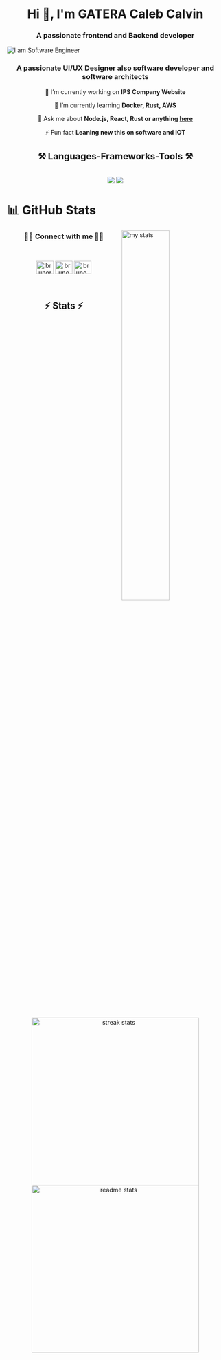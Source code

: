 <h1 align="center">Hi 👋, I'm GATERA Caleb Calvin</h1>
<h3 align="center">A passionate frontend and Backend developer</h3>

![I am Software Engineer](https://i.pinimg.com/originals/90/70/32/9070324cdfc07c68d60eed0c39e77573.gif)

<h3 align="center">A passionate UI/UX Designer also software developer and software architects</h3>


<div align="center">
 
 🔭 I’m currently working on **IPS Company Website**
 
 🌱 I’m currently learning **Docker, Rust, AWS**

💬 Ask me about **Node.js, React, Rust or anything [here](https://github.com/GATERAcaidy)**

⚡ Fun fact **Leaning new this on software and IOT**

 </div>

 
<h2 align="center">⚒️ Languages-Frameworks-Tools ⚒️</h2>
<br/>

<div align="center">
    <img src="https://skillicons.dev/icons?i=rust,python,html,css,typescript,javascript,bootstrap,tailwind,php,dart,git," />
    <img src="https://skillicons.dev/icons?i=figma,vscode,postman,github,docker,mongodb,postgresql,nodejs,react,express,nextjs,vue,flutter" /><br>
</div>

# 📊 GitHub Stats

<img alt="my stats" align="right" width="47%" src="https://github-readme-stats.vercel.app/api/top-langs/?username=GATERAcaidy&hide=HTML&langs_count=8&layout=compact&theme=react&border_radius=10&size_weight=0.5&count_weight=0.5&exclude_repo=github-readme-stats" >

<h3 align="center">🤙🏽 Connect with me 🤙🏽</h3>
<br/>

<p align="center">
<a href="https://www.linkedin.com/in/gatera-caleb-calvin" target="blank"><img align="center" src="https://raw.githubusercontent.com/rahuldkjain/github-profile-readme-generator/master/src/images/icons/Social/linked-in-alt.svg" alt="brunorwanda" height="30" width="40" /></a>
<a href="https://fb.com/bruno rwanda" target="blank"><img align="center" src="https://raw.githubusercontent.com/rahuldkjain/github-profile-readme-generator/master/src/images/icons/Social/facebook.svg" alt="bruno rwanda" height="30" width="40" /></a>
<a href="https://www.instagram.com/blxk_shm/" target="blank"><img align="center" src="https://raw.githubusercontent.com/rahuldkjain/github-profile-readme-generator/master/src/images/icons/Social/instagram.svg" alt="bruno_rwanda" height="30" width="40" /></a>
</p>


<br/>

<h2 align="center">⚡ Stats ⚡</h2>
<br/>
<div align=center>
  <img width=390 src="https://github-readme-streak-stats-salesp07.vercel.app/?user=GATERAcaidy&count_private=true&theme=react&border_radius=10" alt="streak stats"/>
  <img width=390 src="https://github-readme-stats-salesp07.vercel.app/api?username=GATERAcaidy&count_private=true&show_icons=true&theme=react&rank_icon=github&border_radius=10" alt="readme stats" />
  <br/>
